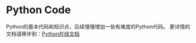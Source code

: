 # Python Code

Python的基本代码和知识点，后续慢慢增加一些有难度的Python代码。
更详情的文档请移步到：[Python在线文档](https://www.yuque.com/carefuly/python)